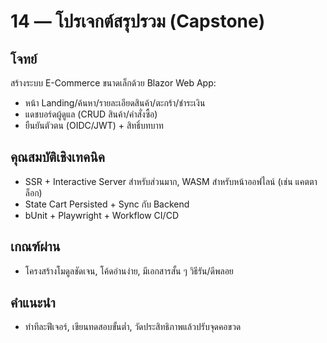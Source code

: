 # 14 — โปรเจกต์สรุปรวม (Capstone)

## โจทย์
สร้างระบบ E-Commerce ขนาดเล็กด้วย Blazor Web App:
- หน้า Landing/ค้นหา/รายละเอียดสินค้า/ตะกร้า/ชำระเงิน
- แดชบอร์ดผู้ดูแล (CRUD สินค้า/คำสั่งซื้อ)
- ยืนยันตัวตน (OIDC/JWT) + สิทธิ์บทบาท

## คุณสมบัติเชิงเทคนิค
- SSR + Interactive Server สำหรับส่วนมาก, WASM สำหรับหน้าออฟไลน์ (เช่น แคตตาล็อก)
- State Cart Persisted + Sync กับ Backend
- bUnit + Playwright + Workflow CI/CD

## เกณฑ์ผ่าน
- โครงสร้างโมดูลชัดเจน, โค้ดอ่านง่าย, มีเอกสารสั้น ๆ วิธีรัน/ดีพลอย

## คำแนะนำ
- ทำทีละฟีเจอร์, เขียนทดสอบขั้นต่ำ, วัดประสิทธิภาพแล้วปรับจุดคอขวด
